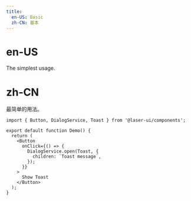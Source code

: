 ```yaml
---
title:
  en-US: Basic
  zh-CN: 基本
---
```


# en-US

The simplest usage.

# zh-CN

最简单的用法。

```tsx
import { Button, DialogService, Toast } from '@laser-ui/components';

export default function Demo() {
  return (
    <Button
      onClick={() => {
        DialogService.open(Toast, {
          children: `Toast message`,
        });
      }}
    >
      Show Toast
    </Button>
  );
}
```
